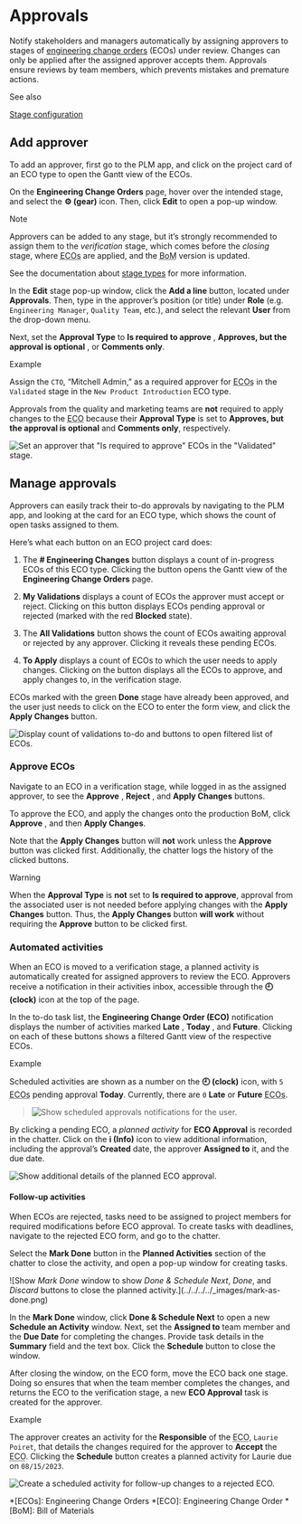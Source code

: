 # Approvals

Notify stakeholders and managers automatically by assigning approvers to
stages of [engineering change
orders](../manage_changes/engineering_change_orders#plm-eco) (ECOs) under
review. Changes can only be applied after the assigned approver accepts them.
Approvals ensure reviews by team members, which prevents mistakes and
premature actions.

<div class="alert alert-secondary">
<p class="alert-title">
See also</p><p><a href="../manage_changes/eco_type#plm-eco-stage-config"><span class="std std-ref">Stage configuration</span></a></p>
</div>

## Add approver

To add an approver, first go to the PLM app, and click on the project card of
an ECO type to open the Gantt view of the ECOs.

On the **Engineering Change Orders** page, hover over the intended stage, and
select the **⚙️ (gear)** icon. Then, click **Edit** to open a pop-up window.

<div class="alert alert-primary">
<p class="alert-title">
Note</p><p>Approvers can be added to any stage, but it’s strongly recommended to assign them to the
<em>verification</em> stage, which comes before the <em>closing</em> stage, where <abbr title="Engineering Change Orders">ECOs</abbr> are applied, and the
<abbr title="Bill of Materials">BoM</abbr> version is updated.</p>
<p>See the documentation about <a href="../manage_changes/eco_type#plm-eco-stage-config"><span class="std std-ref">stage types</span></a> for more information.</p>
</div>

In the **Edit** stage pop-up window, click the **Add a line** button, located
under **Approvals**. Then, type in the approver’s position (or title) under
**Role** (e.g. `Engineering Manager`, `Quality Team`, etc.), and select the
relevant **User** from the drop-down menu.

Next, set the **Approval Type** to **Is required to approve** , **Approves,
but the approval is optional** , or **Comments only**.

<div class="alert alert-success">
<p class="alert-title">
Example</p><p>Assign the <code>CTO</code>, “Mitchell Admin,” as a required approver for <abbr title="Engineering Change Orders">ECOs</abbr> in the <code>Validated</code> stage in
the <code>New Product Introduction</code> ECO type.</p>
<p>Approvals from the quality and marketing teams are <b>not</b> required to apply changes to the <abbr title="Engineering Change Order">ECO</abbr>
because their <b>Approval Type</b> is set to <b>Approves, but the approval is
optional</b> and <b>Comments only</b>, respectively.</p>
<img alt='Set an approver that "Is required to approve" ECOs in the "Validated" stage.' class="align-center" src="../../../../_images/approvers.png"/>
</div>

## Manage approvals

Approvers can easily track their to-do approvals by navigating to the PLM app,
and looking at the card for an ECO type, which shows the count of open tasks
assigned to them.

Here’s what each button on an ECO project card does:

  1. The **# Engineering Changes** button displays a count of in-progress ECOs of this ECO type. Clicking the button opens the Gantt view of the **Engineering Change Orders** page.

  2. **My Validations** displays a count of ECOs the approver must accept or reject. Clicking on this button displays ECOs pending approval or rejected (marked with the red **Blocked** state).

  3. The **All Validations** button shows the count of ECOs awaiting approval or rejected by any approver. Clicking it reveals these pending ECOs.

  4. **To Apply** displays a count of ECOs to which the user needs to apply changes. Clicking on the button displays all the ECOs to approve, and apply changes to, in the verification stage.

ECOs marked with the green **Done** stage have already been approved, and the
user just needs to click on the ECO to enter the form view, and click the
**Apply Changes** button.

![Display count of validations to-do and buttons to open filtered list of
ECOs.](../../../../_images/validation-overview.png)

### Approve ECOs

Navigate to an ECO in a verification stage, while logged in as the assigned
approver, to see the **Approve** , **Reject** , and **Apply Changes** buttons.

To approve the ECO, and apply the changes onto the production BoM, click
**Approve** , and then **Apply Changes**.

Note that the **Apply Changes** button will **not** work unless the
**Approve** button was clicked first. Additionally, the chatter logs the
history of the clicked buttons.

<div class="alert alert-warning">
<p class="alert-title">
Warning</p><p>When the <b>Approval Type</b> is <b>not</b> set to <b>Is required to approve</b>, approval
from the associated user is not needed before applying changes with the <b>Apply Changes</b>
button. Thus, the <b>Apply Changes</b> button <b>will work</b> without requiring the
<b>Approve</b> button to be clicked first.</p>
</div>

### Automated activities

When an ECO is moved to a verification stage, a planned activity is
automatically created for assigned approvers to review the ECO. Approvers
receive a notification in their activities inbox, accessible through the **🕘
(clock)** icon at the top of the page.

In the to-do task list, the **Engineering Change Order (ECO)** notification
displays the number of activities marked **Late** , **Today** , and
**Future**. Clicking on each of these buttons shows a filtered Gantt view of
the respective ECOs.

<div class="alert alert-success">
<p class="alert-title">
Example</p><p>Scheduled activities are shown as a number on the <b>🕘 (clock)</b> icon, with <code>5</code> <abbr title="Engineering Change Orders">ECOs</abbr>
pending approval <b>Today</b>. Currently, there are <code>0</code> <b>Late</b> or
<b>Future</b> <abbr title="Engineering Change Orders">ECOs</abbr>.</p>
<blockquote>
<div><img alt="Show scheduled approvals notifications for the user." class="align-center" src="../../../../_images/todo-list.png"/>
</div></blockquote>
</div>

By clicking a pending ECO, a _planned activity_ for **ECO Approval** is
recorded in the chatter. Click on the **i (Info)** icon to view additional
information, including the approval’s **Created** date, the approver
**Assigned to** it, and the due date.

![Show additional details of the planned ECO
approval.](../../../../_images/planned-activity.png)

#### Follow-up activities

When ECOs are rejected, tasks need to be assigned to project members for
required modifications before ECO approval. To create tasks with deadlines,
navigate to the rejected ECO form, and go to the chatter.

Select the **Mark Done** button in the **Planned Activities** section of the
chatter to close the activity, and open a pop-up window for creating tasks.

![Show *Mark Done* window to show *Done & Schedule Next*, *Done*, and
*Discard* buttons to close the planned activity.](../../../../_images/mark-as-
done.png)

In the **Mark Done** window, click **Done & Schedule Next** to open a new
**Schedule an Activity** window. Next, set the **Assigned to** team member and
the **Due Date** for completing the changes. Provide task details in the
**Summary** field and the text box. Click the **Schedule** button to close the
window.

After closing the window, on the ECO form, move the ECO back one stage. Doing
so ensures that when the team member completes the changes, and returns the
ECO to the verification stage, a new **ECO Approval** task is created for the
approver.

<div class="alert alert-success">
<p class="alert-title">
Example</p><p>The approver creates an activity for the <b>Responsible</b> of the <abbr title="Engineering Change Order">ECO</abbr>, <code>Laurie Poiret</code>,
that details the changes required for the approver to <b>Accept</b> the <abbr title="Engineering Change Order">ECO</abbr>. Clicking the
<b>Schedule</b> button creates a planned activity for Laurie due on <code>08/15/2023</code>.</p>
<img alt="Create a scheduled activity for follow-up changes to a rejected ECO." class="align-center" src="../../../../_images/schedule-an-activity.png"/>
</div>

  *[ECOs]: Engineering Change Orders
  *[ECO]: Engineering Change Order
  *[BoM]: Bill of Materials

